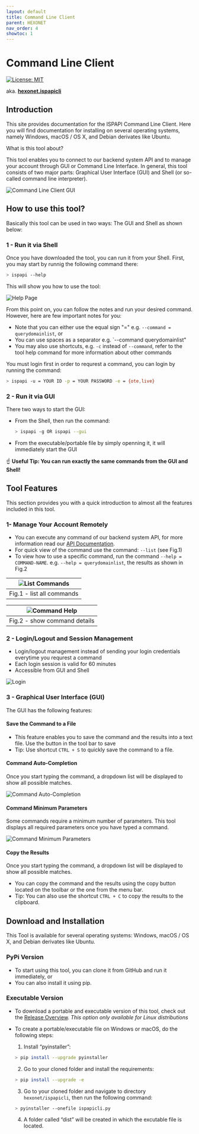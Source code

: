 ```yaml
---
layout: default
title: Command Line Client
parent: HEXONET
nav_order: 4
showtoc: 1
---
```


# Command Line Client

[![License: MIT]({{site.baseurl}}/assets/images/License-MIT-blue.svg)](https://opensource.org/licenses/MIT)

aka. [**hexonet.ispapicli**](https://pypi.org/project/hexonet.ispapicli/)
## Introduction

This site provides documentation for the ISPAPI Command Line Client. Here you will find documentation for installing on several operating systems, namely Windows, macOS / OS X, and Debian derivates like Ubuntu.

What is this tool about?

This tool enables you to connect to our backend system API and to manage your account through GUI or Command Line Interface. In general, this tool consists of two major parts: Graphical User Interface (GUI) and Shell (or so-called command line interpreter).

![Command Line Client GUI]({{site.baseurl}}/assets/images/ispapicli/gui.png)

## How to use this tool?

Basically this tool can be used in two ways: The GUI and Shell as shown below:

### 1 - Run it via Shell

Once you have downloaded the tool, you can run it from your Shell. First, you may start by runnig the following command there:

```bash
> ispapi --help
```

This will show you how to use the tool:

![Help Page]({{site.baseurl}}/assets/images/ispapicli/help.png)

From this point on, you can follow the notes and run your desired command. However, here are few important notes for you:

- Note that you can either use the equal sign "=" e.g. `--command = querydomainlist`, or
- You can use spaces as a separator e.g. `--command querydomainlist"
- You may also use shortcuts, e.g. `-c` instead of `--command`, refer to the tool help command for more information about other commands

You must login first in order to requrest a command, you can login by running the command:

```bash
> ispapi -u = YOUR ID -p = YOUR PASSWORD -e = {ote,live}
```

### 2 - Run it via GUI

There two ways to start the GUI:

- From the Shell, then run the command:

  ```bash
  > ispapi -g OR ispapi --gui
  ```

- From the executable/portable file by simply openning it, it will immediately start the GUI

:point_up: **Useful Tip: You can run exactly the same commands from the GUI and Shell!**

## Tool Features

This section provides you with a quick introduction to almost all the features included in this tool.

### 1- Manage Your Account Remotely

- You can execute any command of our backend system API, for more information read our [API Documentation](https://github.com/hexonet/hexonet-api-documentation).
- For quick view of the command use the command: `--list` (see Fig.1)
- To view how to use a specific command, run the command `--help = COMMAND-NAME`. e.g. `--help = querydomainlist`, the results as shown in Fig.2

| ![List Commands]({{site.baseurl}}/assets/images/ispapicli/list.png) |
| :-----------------------------------------------------------------: |
|                      Fig.1 - list all commands                      |

| ![Command Help]({{site.baseurl}}/assets/images/ispapicli/helpc.png) |
| :-----------------------------------------------------------------: |
|                    Fig.2 - show command details                     |

### 2 - Login/Logout and Session Management

- Login/logout management instead of sending your login credentials everytime you requrest a command
- Each login session is valid for 60 minutes
- Accessible from GUI and Shell

![Login]({{site.baseurl}}/assets/images/ispapicli/login.png)

### 3 - Graphical User Interface (GUI)

The GUI has the following features:

#### Save the Command to a File

- This feature enables you to save the command and the results into a text file. Use the button in the tool bar to save
- Tip: Use shortcut `CTRL + S` to quickly save the command to a file.

#### Command Auto-Completion

Once you start typing the command, a dropdown list will be displayed to show all possible matches.

![Command Auto-Completion]({{site.baseurl}}/assets/images/ispapicli/autocomplete.png)

#### Command Minimum Parameters

Some commands require a minimum number of parameters. This tool displays all required parameters once you have typed a command.

![Command Minimum Parameters]({{site.baseurl}}/assets/images/ispapicli/minparams.png)

#### Copy the Results

Once you start typing the command, a dropdown list will be displayed to show all possible matches.

- You can copy the command and the results using the copy button located on the toolbar or the one from the menu bar.
- Tip: You can also use the shortcut `CTRL + C` to copy the results to the clipboard.

## Download and Installation

This Tool is available for several operating systems: Windows, macOS / OS X, and Debian derivates like Ubuntu.

### PyPi Version

- To start using this tool, you can clone it from GitHub and run it immediately, or
- You can also install it using pip.

### Executable Version

- To download a portable and executable version of this tool, check out the [Release Overview](https://github.com/hexonet/ispapicli/releases). _This option only available for Linux distributions_
- To create a portable/executable file on Windows or macOS, do the following steps:

  1. Install “pyinstaller”:

  ```bash
  > pip install --upgrade pyinstaller
  ```

  2. Go to your cloned folder and install the requirements:

  ```bash
  > pip install --upgrade -e
  ```

  3. Go to your cloned folder and navigate to directory `hexonet/ispapicli`, then run the following command:

  ```bash
  > pyinstaller --onefile ispapicli.py
  ```

  4. A folder called “dist” will be created in which the excutable file is located.
